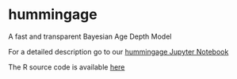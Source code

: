 # hummingage
A fast and transparent Bayesian Age Depth Model

For a detailed description go to our [hummingage Jupyter Notebook](https://github.com/hummingbird-dev/hummingage/blob/master/hummingage.ipynb)

The R source code is available [here](https://github.com/hummingbird-dev/hummingage/blob/master/hummingage.r)
